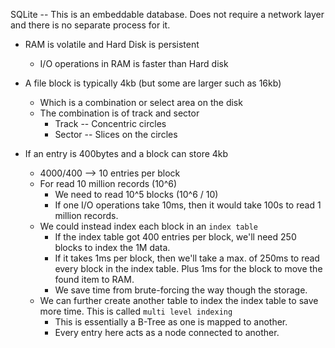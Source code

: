 
SQLite -- This is an embeddable database. Does not require a network layer and there is no separate process for it.

* RAM is volatile and Hard Disk is persistent
	* I/O operations in RAM is faster than Hard disk

* A file block is typically 4kb (but some are larger such as 16kb)
	* Which is a combination or select area on the disk
	* The combination is of track and sector
		* Track -- Concentric circles
		* Sector -- Slices on the circles
		
* If an entry is 400bytes and a block can store 4kb
	* 4000/400 --> 10 entries per block
	* For read 10 million records (10^6)
		* We need to read 10^5 blocks (10^6 / 10)
		* If one I/O operations take 10ms, then it would take 100s to read 1 million records.
	* We could instead index each block in an `index table`
		* If the index table got 400 entries per block, we'll need 250 blocks to index the 1M data.
		* If it takes 1ms per block, then we'll take a max. of 250ms to read every block in the index table. Plus 1ms for the block to move the found item to RAM.
		* We save time from brute-forcing the way though the storage.
	* We can further create another table to index the index table to save more time. This is called `multi level indexing` 
		* This is essentially a B-Tree as one is mapped to another. 
		* Every entry here acts as a node connected to another.
